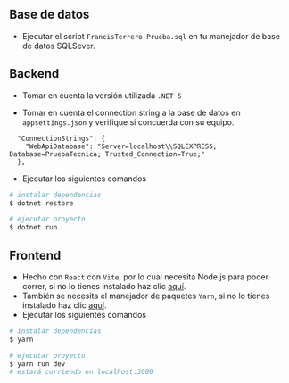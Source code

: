 ## Base de datos
- Ejecutar el script `FrancisTerrero-Prueba.sql` en tu manejador de base de datos SQLSever.

## Backend
- Tomar en cuenta la versión utilizada `.NET 5`

- Tomar en cuenta el connection string a la base de datos en `appsettings.json` y verifique si concuerda con su equipo.
```code
  "ConnectionStrings": {
    "WebApiDatabase": "Server=localhost\\SQLEXPRESS; Database=PruebaTecnica; Trusted_Connection=True;"
  },
```
- Ejecutar los siguientes comandos
```bash
# instalar dependencias
$ dotnet restore

# ejecutar proyecto
$ dotnet run
```

## Frontend

- Hecho con `React` con `Vite`, por lo cual necesita Node.js para poder correr, si no lo tienes instalado haz clic [aquí](https://nodejs.org/en/). 
- También se necesita el manejador de paquetes `Yarn`, si no lo tienes instalado haz clic [aquí](https://classic.yarnpkg.com/lang/en/docs/install/#windows-stable).
- Ejecutar los siguientes comandos
```bash
# instalar dependencias
$ yarn

# ejecutar proyecto
$ yarn run dev
# estará corriendo en localhost:3000
```



